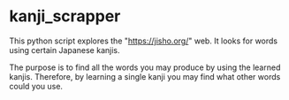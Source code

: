 # kanji_scrapper

This python script explores the "https://jisho.org/" web. It looks for words using certain Japanese kanjis.

The purpose is to find all the words you may produce by using the learned kanjis.
Therefore, by learning a single kanji you may find what other words could you use.
